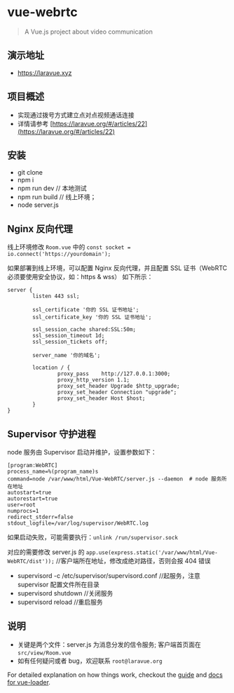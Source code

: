 # vue-webrtc

> A Vue.js project about video communication

## 演示地址

- https://laravue.xyz

## 项目概述

- 实现通过拨号方式建立点对点视频通话连接
- 详情请参考 [https://laravue.org/#/articles/22](https://laravue.org/#/articles/22)

## 安装

- git clone
- npm i
- npm run dev  // 本地测试
- npm run build  // 线上环境；
- node server.js

## Nginx 反向代理

线上环境修改 `Room.vue` 中的 `const socket = io.connect('https://yourdomain');`

如果部署到线上环境，可以配置 Nginx 反向代理，并且配置 SSL 证书（WebRTC 必须要使用安全协议，如：https & wss）
如下所示：

```
server {
        listen 443 ssl;

        ssl_certificate '你的 SSL 证书地址';
        ssl_certificate_key '你的 SSL 证书地址';
        
        ssl_session_cache shared:SSL:50m;
        ssl_session_timeout 1d;
        ssl_session_tickets off;

        server_name '你的域名';

        location / {
                proxy_pass    http://127.0.0.1:3000;
                proxy_http_version 1.1;
                proxy_set_header Upgrade $http_upgrade;
                proxy_set_header Connection "upgrade";
                proxy_set_header Host $host;
        }
}
```

## Supervisor 守护进程

node 服务由 Supervisor 启动并维护，设置参数如下：

```
[program:WebRTC]
process_name=%(program_name)s
command=node /var/www/html/Vue-WebRTC/server.js --daemon  # node 服务所在地址
autostart=true
autorestart=true
user=root
numprocs=1
redirect_stderr=false
stdout_logfile=/var/log/supervisor/WebRTC.log
```
如果启动失败，可能需要执行：`unlink /run/supervisor.sock`

对应的需要修改 server.js 的 `app.use(express.static('/var/www/html/Vue-WebRTC/dist'));` //客户端所在地址，修改成绝对路径，否则会报 404 错误

- supervisord -c /etc/supervisor/supervisord.conf //起服务，注意 supervisor 配置文件所在目录
- supervisord shutdown //关闭服务 
- supervisord reload //重启服务 

## 说明

- 关键是两个文件：server.js 为消息分发的信令服务; 客户端首页面在 `src/view/Room.vue`
- 如有任何疑问或者 bug，欢迎联系 `root@laravue.org`

For detailed explanation on how things work, checkout the [guide](http://vuejs-templates.github.io/webpack/) and [docs for vue-loader](http://vuejs.github.io/vue-loader).
